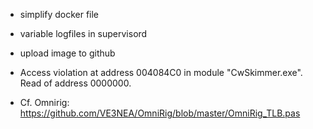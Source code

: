 
+ simplify docker file 
+ variable logfiles in supervisord

+ upload image to github
+ Access violation at address 004084C0 in module "CwSkimmer.exe". Read of address 0000000.


+ Cf. Omnirig: https://github.com/VE3NEA/OmniRig/blob/master/OmniRig_TLB.pas
